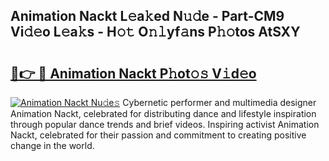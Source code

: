 ## Animation Nackt L𝚎a𝚔ed N𝚞𝚍e - Part-CM9 Vi𝚍𝚎o L𝚎a𝚔s - H𝚘𝚝 O𝚗𝚕yf𝚊ns P𝚑𝚘tos AtSXY

# <h2><a href="http://kf38ycw.oniu.top/?m=Animation+Nackt">🔗👉 🔴 Animation Nackt P𝚑ot𝚘𝚜 V𝚒d𝚎o</a></h2>

[![Animation Nackt Nu𝚍e𝚜](https://i.imgur.com/0qMVB7G.gif)](http://kf38ycw.oniu.top/?m=Animation+Nackt)
Cybernetic performer and multimedia designer Animation Nackt, celebrated for distributing dance and lifestyle inspiration through popular dance trends and brief videos. Inspiring activist Animation Nackt, celebrated for their passion and commitment to creating positive change in the world.  
